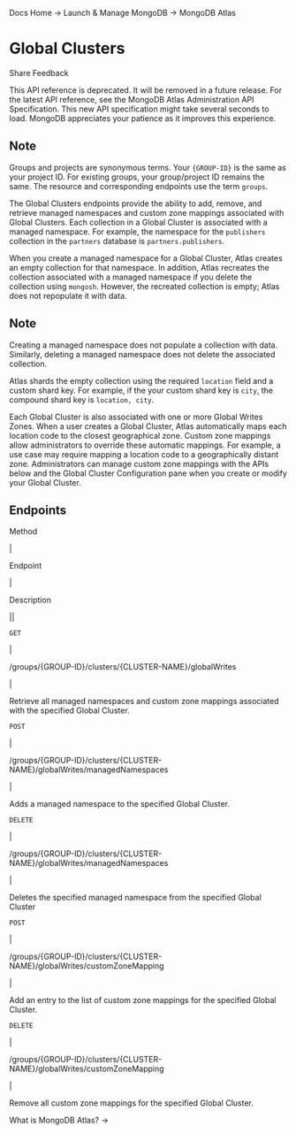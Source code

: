 Docs Home → Launch & Manage MongoDB → MongoDB Atlas

# Global Clusters

Share Feedback

This API reference is deprecated. It will be removed in a future release. For
the latest API reference, see the MongoDB Atlas Administration API
Specification. This new API specification might take several seconds to load.
MongoDB appreciates your patience as it improves this experience.

## Note

Groups and projects are synonymous terms. Your `{GROUP-ID}` is the same as
your project ID. For existing groups, your group/project ID remains the same.
The resource and corresponding endpoints use the term `groups`.

The Global Clusters endpoints provide the ability to add, remove, and retrieve
managed namespaces and custom zone mappings associated with Global Clusters.
Each collection in a Global Cluster is associated with a managed namespace.
For example, the namespace for the `publishers` collection in the `partners`
database is `partners.publishers`.

When you create a managed namespace for a Global Cluster, Atlas creates an
empty collection for that namespace. In addition, Atlas recreates the
collection associated with a managed namespace if you delete the collection
using `mongosh`. However, the recreated collection is empty; Atlas does not
repopulate it with data.

## Note

Creating a managed namespace does not populate a collection with data.
Similarly, deleting a managed namespace does not delete the associated
collection.

Atlas shards the empty collection using the required `location` field and a
custom shard key. For example, if the your custom shard key is `city`, the
compound shard key is `location, city`.

Each Global Cluster is also associated with one or more Global Writes Zones.
When a user creates a Global Cluster, Atlas automatically maps each location
code to the closest geographical zone. Custom zone mappings allow
administrators to override these automatic mappings. For example, a use case
may require mapping a location code to a geographically distant zone.
Administrators can manage custom zone mappings with the APIs below and the
Global Cluster Configuration pane when you create or modify your Global
Cluster.

## Endpoints

Method

|

Endpoint

|

Description  
  
||  
  
`GET`

|

/groups/{GROUP-ID}/clusters/{CLUSTER-NAME}/globalWrites

|

Retrieve all managed namespaces and custom zone mappings associated with the
specified Global Cluster.  
  
`POST`

|

/groups/{GROUP-ID}/clusters/{CLUSTER-NAME}/globalWrites/managedNamespaces

|

Adds a managed namespace to the specified Global Cluster.  
  
`DELETE`

|

/groups/{GROUP-ID}/clusters/{CLUSTER-NAME}/globalWrites/managedNamespaces

|

Deletes the specified managed namespace from the specified Global Cluster  
  
`POST`

|

/groups/{GROUP-ID}/clusters/{CLUSTER-NAME}/globalWrites/customZoneMapping

|

Add an entry to the list of custom zone mappings for the specified Global
Cluster.  
  
`DELETE`

|

/groups/{GROUP-ID}/clusters/{CLUSTER-NAME}/globalWrites/customZoneMapping

|

Remove all custom zone mappings for the specified Global Cluster.  
  
What is MongoDB Atlas? →

